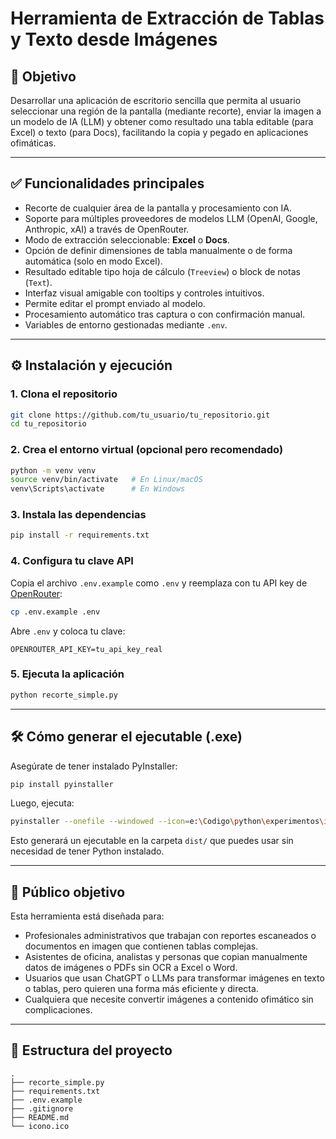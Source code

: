 # Herramienta de Extracción de Tablas y Texto desde Imágenes

## 🎯 Objetivo

Desarrollar una aplicación de escritorio sencilla que permita al usuario seleccionar una región de la pantalla (mediante recorte), enviar la imagen a un modelo de IA (LLM) y obtener como resultado una tabla editable (para Excel) o texto (para Docs), facilitando la copia y pegado en aplicaciones ofimáticas.

---

## ✅ Funcionalidades principales

- Recorte de cualquier área de la pantalla y procesamiento con IA.
- Soporte para múltiples proveedores de modelos LLM (OpenAI, Google, Anthropic, xAI) a través de OpenRouter.
- Modo de extracción seleccionable: **Excel** o **Docs**.
- Opción de definir dimensiones de tabla manualmente o de forma automática (solo en modo Excel).
- Resultado editable tipo hoja de cálculo (`Treeview`) o block de notas (`Text`).
- Interfaz visual amigable con tooltips y controles intuitivos.
- Permite editar el prompt enviado al modelo.
- Procesamiento automático tras captura o con confirmación manual.
- Variables de entorno gestionadas mediante `.env`.

---

## ⚙️ Instalación y ejecución

### 1. Clona el repositorio

```bash
git clone https://github.com/tu_usuario/tu_repositorio.git
cd tu_repositorio
```

### 2. Crea el entorno virtual (opcional pero recomendado)

```bash
python -m venv venv
source venv/bin/activate   # En Linux/macOS
venv\Scripts\activate      # En Windows
```

### 3. Instala las dependencias

```bash
pip install -r requirements.txt
```

### 4. Configura tu clave API

Copia el archivo `.env.example` como `.env` y reemplaza con tu API key de [OpenRouter](https://openrouter.ai/):

```bash
cp .env.example .env
```

Abre `.env` y coloca tu clave:

```env
OPENROUTER_API_KEY=tu_api_key_real
```

### 5. Ejecuta la aplicación

```bash
python recorte_simple.py
```

---

## 🛠️ Cómo generar el ejecutable (.exe)

Asegúrate de tener instalado PyInstaller:

```bash
pip install pyinstaller
```

Luego, ejecuta:

```bash
pyinstaller --onefile --windowed --icon=e:\Codigo\python\experimentos\icono.ico --name zoro recorte_simple.py

```

Esto generará un ejecutable en la carpeta `dist/` que puedes usar sin necesidad de tener Python instalado.

---

## 👤 Público objetivo

Esta herramienta está diseñada para:

- Profesionales administrativos que trabajan con reportes escaneados o documentos en imagen que contienen tablas complejas.
- Asistentes de oficina, analistas y personas que copian manualmente datos de imágenes o PDFs sin OCR a Excel o Word.
- Usuarios que usan ChatGPT o LLMs para transformar imágenes en texto o tablas, pero quieren una forma más eficiente y directa.
- Cualquiera que necesite convertir imágenes a contenido ofimático sin complicaciones.

---

## 📂 Estructura del proyecto

```
.
├── recorte_simple.py
├── requirements.txt
├── .env.example
├── .gitignore
├── README.md
└── icono.ico
```

